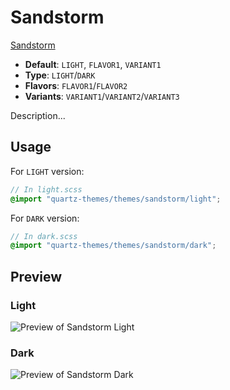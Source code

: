 # Sandstorm

[Sandstorm](https://github.com/jaysan0)

- **Default**: `LIGHT`, `FLAVOR1`, `VARIANT1`
- **Type**: `LIGHT`/`DARK`
- **Flavors**: `FLAVOR1`/`FLAVOR2`
- **Variants**: `VARIANT1`/`VARIANT2`/`VARIANT3`

Description...

## Usage

For `LIGHT` version:

```scss
// In light.scss
@import "quartz-themes/themes/sandstorm/light";
```

For `DARK` version:

```scss
// In dark.scss
@import "quartz-themes/themes/sandstorm/dark";
```

## Preview

### Light

![Preview of Sandstorm Light](preview-light.png)

### Dark

![Preview of Sandstorm Dark](preview-dark.png)
